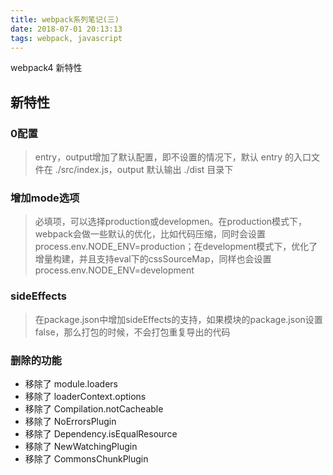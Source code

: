 ```yaml
---
title: webpack系列笔记(三)
date: 2018-07-01 20:13:13
tags: webpack, javascript
---
```


webpack4 新特性

## 新特性
### 0配置
> entry，output增加了默认配置，即不设置的情况下，默认 entry 的入口文件在 ./src/index.js，output 默认输出 ./dist 目录下

### 增加mode选项
> 必填项，可以选择production或developmen。在production模式下，webpack会做一些默认的优化，比如代码压缩，同时会设置process.env.NODE_ENV=production；在development模式下，优化了增量构建，并且支持eval下的cssSourceMap，同样也会设置process.env.NODE_ENV=development

### sideEffects
> 在package.json中增加sideEffects的支持，如果模块的package.json设置false，那么打包的时候，不会打包重复导出的代码

### 删除的功能

* 移除了 module.loaders
* 移除了 loaderContext.options
* 移除了 Compilation.notCacheable
* 移除了 NoErrorsPlugin
* 移除了 Dependency.isEqualResource
* 移除了 NewWatchingPlugin
* 移除了 CommonsChunkPlugin
